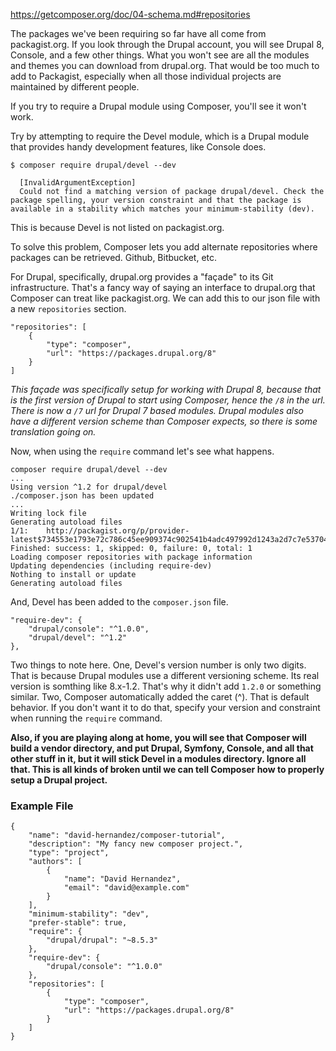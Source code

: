 https://getcomposer.org/doc/04-schema.md#repositories

The packages we've been requiring so far have all come from packagist.org. If 
you look through the Drupal account, you will see Drupal 8, Console, and a few 
other things. What you won't see are all the modules and themes you can download 
from drupal.org. That would be too much to add to Packagist, especially when all 
those individual projects are maintained by different people.

If you try to require a Drupal module using Composer, you'll see it won't work.

Try by attempting to require the Devel module, which is a Drupal module that 
provides handy development features, like Console does.

```$xslt
$ composer require drupal/devel --dev
                                                                                                                                                                                                               
  [InvalidArgumentException]                                                                                                                                                                                   
  Could not find a matching version of package drupal/devel. Check the package spelling, your version constraint and that the package is available in a stability which matches your minimum-stability (dev).
```

This is because Devel is not listed on packagist.org.

To solve this problem, Composer lets you add alternate repositories where packages 
can be retrieved. Github, Bitbucket, etc.

For Drupal, specifically, drupal.org provides a "façade" to its Git infrastructure. 
That's a fancy way of saying an interface to drupal.org that Composer can treat like 
packagist.org. We can add this to our json file with a new `repositories` section.

```$xslt
"repositories": [
    {
        "type": "composer",
        "url": "https://packages.drupal.org/8"
    }
]
```

_This façade was specifically setup for working with Drupal 8, because that is the first 
version of Drupal to start using Composer, hence the `/8` in the url. There is now a `/7` 
url for Drupal 7 based modules. Drupal modules also have a different version scheme than 
Composer expects, so there is some translation going on._

Now, when using the `require` command let's see what happens.

```$xslt
composer require drupal/devel --dev
...
Using version ^1.2 for drupal/devel
./composer.json has been updated
...
Writing lock file
Generating autoload files
1/1:	http://packagist.org/p/provider-latest$734553e1793e72c786c45ee909374c902541b4adc497992d1243a2d7c7e53704.json
Finished: success: 1, skipped: 0, failure: 0, total: 1
Loading composer repositories with package information
Updating dependencies (including require-dev)
Nothing to install or update
Generating autoload files
```

And, Devel has been added to the `composer.json` file.

```$xslt
"require-dev": {
    "drupal/console": "^1.0.0",
    "drupal/devel": "^1.2"
},
```

Two things to note here. One, Devel's version number is only two digits. That is 
because Drupal modules use a different versioning scheme. Its real version is somthing 
like 8.x-1.2. That's why it didn't add `1.2.0` or something similar. Two, Composer 
automatically added the caret (^). That is default behavior. If you don't want it 
to do that, specify your version and constraint when running the `require` command.

**Also, if you are playing along at home, you will see that Composer will build a vendor 
directory, and put Drupal, Symfony, Console, and all that other stuff in it, but it will 
stick Devel in a modules directory. Ignore all that. This is all kinds of broken until 
we can tell Composer how to properly setup a Drupal project.**

### Example File

```
{
    "name": "david-hernandez/composer-tutorial",
    "description": "My fancy new composer project.",
    "type": "project",
    "authors": [
        {
            "name": "David Hernandez",
            "email": "david@example.com"
        }
    ],
    "minimum-stability": "dev",
    "prefer-stable": true,
    "require": {
        "drupal/drupal": "~8.5.3"
    },
    "require-dev": {
        "drupal/console": "^1.0.0"
    },
    "repositories": [
        {
            "type": "composer",
            "url": "https://packages.drupal.org/8"
        }
    ]
}
```